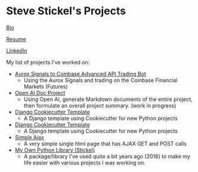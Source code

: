 # Steve Stickel's Projects

[Bio](https://tdsticks.github.io)

[Resume](https://github.com/tdsticks/resume/blob/master/Steve_Stickel_Resume_2025.pdf)

[LinkedIn](https://www.linkedin.com/in/stickel/)

My list of projects I've worked on:
- [Aurox Signals to Coinbase Advanced API Trading Bot](https://github.com/tdsticks/coinbase-futures-trading-bot)
  - Using the Aurox Signals and trading on the Coinbase Financial Markets (Futures)
- [Open AI Doc Project](https://github.com/tdsticks/openai_doc_project)
  - Using Open AI, generate Markdown documents of the entire project, then formulate an overall project summary. (work in progress)
- [Django Cookiecutter Template](https://github.com/tdsticks/django_cookiercutter_template)
  - A Django template using Cookiecutter for new Python projects
- [Django Cookiecutter Template](https://github.com/tdsticks/django_cookiercutter_template)
  - A Django template using Cookiecutter for new Python projects
- [Simple Ajax](https://github.com/tdsticks/simple_ajax)
  - A very simple single html page that has AJAX GET and POST calls
- [My Own Python Library (Stickel)](https://github.com/tdsticks/Stickel)
  - A package/library I've used quite a bit years ago (2016) to make my life easier with various projects I was working on.

